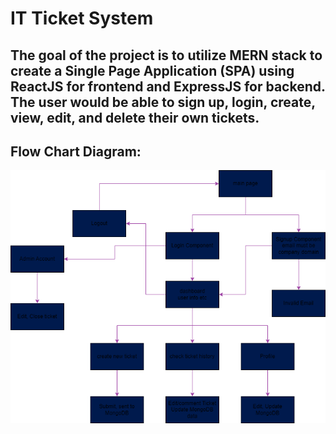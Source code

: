 # IT Ticket System

## The goal of the project is to utilize MERN stack to create a Single Page Application (SPA) using ReactJS for frontend and ExpressJS for backend. The user would be able to sign up, login, create, view, edit, and delete their own tickets.

## Flow Chart Diagram:

![Alt text](./diagrams/flowChart.drawio.png)

